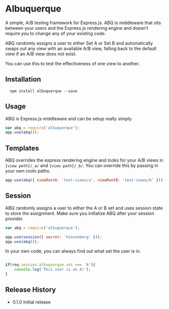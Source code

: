 Albuquerque
=========

A simple, A/B testing framework for Express.js. ABQ is middleware that sits between your users and the Express.js rendering engine and doesn’t require you to change any of your existing code.

ABQ randomly assigns a user to either Set A or Set B and automatically swaps out any view with an available A/B view, falling back to the default view if an A/B view does not exist.  

You can use this to test the effectiveness of one view to another.

## Installation

``` shell
  npm install albuquerque --save
```

## Usage

ABQ is Express.js middleware and can be setup really simply.

``` js
var abq = require('albuquerque');
app.use(abq());
```

## Templates

ABQ overrides the express rendering engine and looks for your A/B views in `{view path}/_a/` and `{view path}/_b/`. You can override this by passing in your own roots paths.

``` js
app.use(abq({ viewRootA: 'test-views/a', viewRootB: 'test-views/b' }));
```

## Session

ABQ randomly assigns a user to either the A or B set and uses session state to store the assignment.  Make sure you initialize ABQ after your session provider.

``` js
var abq = require('albuquerque');

app.use(session({ secret: 'hiesenberg' }));
app.use(abq());
```

In your own code, you can always find out what set the user is in.

``` js

if(req.session.albuquerque.set === 'A'){
    console.log('This user is an A!');
}

```

## Release History

* 0.1.0 Initial release